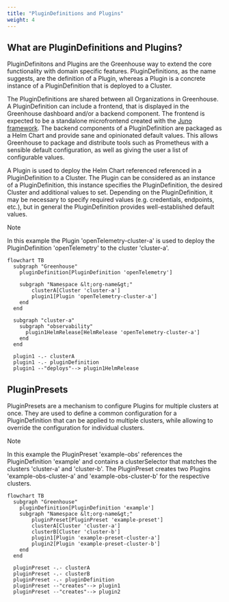 ```yaml
---
title: "PluginDefinitions and Plugins"
weight: 4
---
```


## What are PluginDefinitions and Plugins?

PluginDefinitons and Plugins are the Greenhouse way to extend the core functionality with domain specific features.
PluginDefinitions, as the name suggests, are the definition of a Plugin, whereas a Plugin is a concrete instance of a PluginDefinition that is deployed to a Cluster.

The PluginDefinitions are shared between all Organizations in Greenhouse. A PluginDefinition can include a frontend, that is displayed in the Greenhouse dashboard and/or a backend component. The frontend is expected to be a standalone microfrontend created with the [Juno framework](https://github.com/cloudoperators/juno).
The backend components of a PluginDefinition are packaged as a Helm Chart and provide sane and opinionated default values. This allows Greenhouse to package and distribute tools such as Prometheus with a sensible default configuration, as well as giving the user a list of configurable values.

A Plugin is used to deploy the Helm Chart referenced referenced in a PluginDefinition to a Cluster. The Plugin can be considered as an instance of a PluginDefinition, this instance specifies the PluginDefinition, the desired Cluster and additional values to set. Depending on the PluginDefinition, it may be necessary to specify required values (e.g. credentials, endpoints, etc.), but in general the PluginDefinition provides well-established default values.

> [!NOTE]
> In this example the Plugin 'openTelemetry-cluster-a' is used to deploy the PluginDefinition 'openTelemetry' to the cluster 'cluster-a'.

```mermaid
flowchart TB
  subgraph "Greenhouse" 
    pluginDefinition[PluginDefinition 'openTelemetry']
    
    subgraph "Namespace &lt;org-name&gt;" 
        clusterA[Cluster 'cluster-a']
        plugin1[Plugin 'openTelemetry-cluster-a']
    end
  end

  subgraph "cluster-a"
    subgraph "observability"
      plugin1HelmRelease[HelmRelease 'openTelemetry-cluster-a']
    end
  end

  plugin1 -.- clusterA
  plugin1 -.- pluginDefinition
  plugin1 --"deploys"--> plugin1HelmRelease
```

## PluginPresets

PluginPresets are a mechanism to configure Plugins for multiple clusters at once. They are used to define a common configuration for a PluginDefinition that can be applied to multiple clusters, while allowing to override the configuration for individual clusters.

> [!NOTE]
> In this example the PluginPreset 'example-obs' references the PluginDefinition 'example' and contains a clusterSelector that matches the clusters 'cluster-a' and 'cluster-b'. The PluginPreset creates two Plugins 'example-obs-cluster-a' and 'example-obs-cluster-b' for the respective clusters.

```mermaid
flowchart TB
  subgraph "Greenhouse" 
    pluginDefinition[PluginDefinition 'example']
    subgraph "Namespace &lt;org-name&gt;"  
        pluginPreset[PluginPreset 'example-preset']
        clusterA[Cluster 'cluster-a']
        clusterB[Cluster 'cluster-b']
        plugin1[Plugin 'example-preset-cluster-a']
        plugin2[Plugin 'example-preset-cluster-b']
    end
  end

  pluginPreset -.- clusterA
  pluginPreset -.- clusterB
  pluginPreset -.- pluginDefinition
  pluginPreset --"creates"--> plugin1
  pluginPreset --"creates"--> plugin2
```
